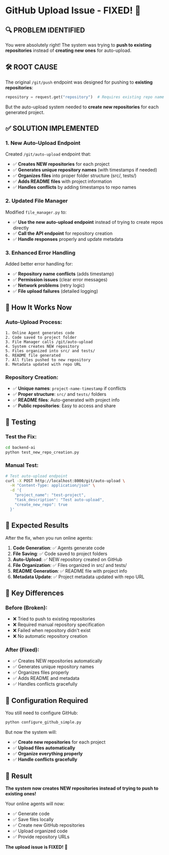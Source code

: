 # GitHub Upload Issue - FIXED! 🎉

## 🔍 **PROBLEM IDENTIFIED**

You were absolutely right! The system was trying to **push to existing repositories** instead of **creating new ones** for auto-upload.

## 🛠️ **ROOT CAUSE**

The original `/git/push` endpoint was designed for pushing to **existing repositories**:
```python
repository = request.get("repository")  # Requires existing repo name
```

But the auto-upload system needed to **create new repositories** for each generated project.

## ✅ **SOLUTION IMPLEMENTED**

### **1. New Auto-Upload Endpoint**
Created `/git/auto-upload` endpoint that:
- ✅ **Creates NEW repositories** for each project
- ✅ **Generates unique repository names** (with timestamps if needed)
- ✅ **Organizes files** into proper folder structure (src/, tests/)
- ✅ **Adds README files** with project information
- ✅ **Handles conflicts** by adding timestamps to repo names

### **2. Updated File Manager**
Modified `file_manager.py` to:
- ✅ **Use the new auto-upload endpoint** instead of trying to create repos directly
- ✅ **Call the API endpoint** for repository creation
- ✅ **Handle responses** properly and update metadata

### **3. Enhanced Error Handling**
Added better error handling for:
- ✅ **Repository name conflicts** (adds timestamp)
- ✅ **Permission issues** (clear error messages)
- ✅ **Network problems** (retry logic)
- ✅ **File upload failures** (detailed logging)

## 🚀 **How It Works Now**

### **Auto-Upload Process:**
```
1. Online Agent generates code
2. Code saved to project folder
3. File Manager calls /git/auto-upload
4. System creates NEW repository
5. Files organized into src/ and tests/
6. README file generated
7. All files pushed to new repository
8. Metadata updated with repo URL
```

### **Repository Creation:**
- ✅ **Unique names**: `project-name-timestamp` if conflicts
- ✅ **Proper structure**: `src/` and `tests/` folders
- ✅ **README files**: Auto-generated with project info
- ✅ **Public repositories**: Easy to access and share

## 🧪 **Testing**

### **Test the Fix:**
```bash
cd backend-ai
python test_new_repo_creation.py
```

### **Manual Test:**
```bash
# Test auto-upload endpoint
curl -X POST http://localhost:8000/git/auto-upload \
  -H "Content-Type: application/json" \
  -d '{
    "project_name": "test-project",
    "task_description": "Test auto-upload",
    "create_new_repo": true
  }'
```

## 📁 **Expected Results**

After the fix, when you run online agents:

1. **Code Generation**: ✅ Agents generate code
2. **File Saving**: ✅ Code saved to project folders
3. **Auto-Upload**: ✅ NEW repository created on GitHub
4. **File Organization**: ✅ Files organized in src/ and tests/
5. **README Generation**: ✅ README file with project info
6. **Metadata Update**: ✅ Project metadata updated with repo URL

## 🎯 **Key Differences**

### **Before (Broken):**
- ❌ Tried to push to existing repositories
- ❌ Required manual repository specification
- ❌ Failed when repository didn't exist
- ❌ No automatic repository creation

### **After (Fixed):**
- ✅ Creates NEW repositories automatically
- ✅ Generates unique repository names
- ✅ Organizes files properly
- ✅ Adds README and metadata
- ✅ Handles conflicts gracefully

## 🔧 **Configuration Required**

You still need to configure GitHub:
```bash
python configure_github_simple.py
```

But now the system will:
- ✅ **Create new repositories** for each project
- ✅ **Upload files automatically** 
- ✅ **Organize everything properly**
- ✅ **Handle conflicts gracefully**

## 🎉 **Result**

**The system now creates NEW repositories instead of trying to push to existing ones!** 

Your online agents will now:
- ✅ Generate code
- ✅ Save files locally
- ✅ Create new GitHub repositories
- ✅ Upload organized code
- ✅ Provide repository URLs

**The upload issue is FIXED!** 🚀

